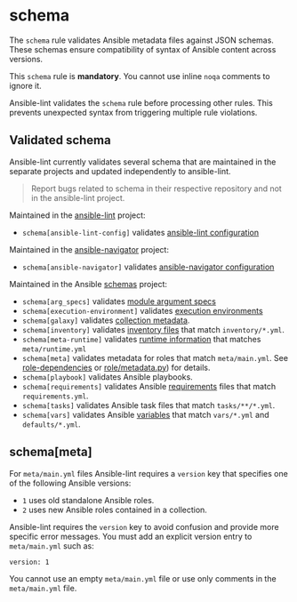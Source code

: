 # schema

The `schema` rule validates Ansible metadata files against JSON schemas.
These schemas ensure compatibility of syntax of Ansible content across versions.

This `schema` rule is **mandatory**.
You cannot use inline `noqa` comments to ignore it.

Ansible-lint validates the `schema` rule before processing other rules.
This prevents unexpected syntax from triggering multiple rule violations.

## Validated schema

Ansible-lint currently validates several schema that are maintained in the separate projects and updated independently to ansible-lint.

> Report bugs related to schema in their respective repository and not in the ansible-lint project.

Maintained in the [ansible-lint](https://github.com/ansible/ansible-lint.git) project:

- `schema[ansible-lint-config]` validates [ansible-lint configuration](https://github.com/ansible/ansible-lint/blob/main/src/ansiblelint/schemas/ansible-lint-config.json)

Maintained in the [ansible-navigator](https://github.com/ansible/ansible-navigator) project:

- `schema[ansible-navigator]` validates [ansible-navigator configuration](https://github.com/ansible/ansible-navigator/blob/main/src/ansible_navigator/data/ansible-navigator.json)

Maintained in the Ansible [schemas](https://github.com/ansible/schemas) project:

- `schema[arg_specs]` validates [module argument specs](https://docs.ansible.com/ansible/latest/dev_guide/developing_program_flow_modules.html#argument-spec)
- `schema[execution-environment]` validates [execution environments](https://docs.ansible.com/automation-controller/latest/html/userguide/execution_environments.html#ees)
- `schema[galaxy]` validates [collection metadata](https://docs.ansible.com/ansible/latest/dev_guide/collections_galaxy_meta.html).
- `schema[inventory]` validates [inventory files](https://docs.ansible.com/ansible/latest/user_guide/intro_inventory.html) that match `inventory/*.yml`.
- `schema[meta-runtime]` validates [runtime information](https://docs.ansible.com/ansible/devel/dev_guide/developing_collections_structure.html#meta-directory-and-runtime-yml) that matches `meta/runtime.yml`
- `schema[meta]` validates metadata for roles that match `meta/main.yml`. See [role-dependencies](https://docs.ansible.com/ansible/latest/user_guide/playbooks_reuse_roles.html#role-dependencies) or [role/metadata.py](https://github.com/ansible/ansible/blob/devel/lib/ansible/playbook/role/metadata.py#L79)) for details.
- `schema[playbook]` validates Ansible playbooks.
- `schema[requirements]` validates Ansible [requirements](https://docs.ansible.com/ansible/latest/galaxy/user_guide.html#install-multiple-collections-with-a-requirements-file) files that match `requirements.yml`.
- `schema[tasks]` validates Ansible task files that match `tasks/**/*.yml`.
- `schema[vars]` validates Ansible [variables](https://docs.ansible.com/ansible/latest/user_guide/playbooks_variables.html) that match `vars/*.yml` and `defaults/*.yml`.

## schema[meta]

For `meta/main.yml` files Ansible-lint requires a `version` key that specifies one of the following Ansible versions:

- `1` uses old standalone Ansible roles.
- `2` uses new Ansible roles contained in a collection.

Ansible-lint requires the `version` key to avoid confusion and provide more specific error messages.
You must add an explicit version entry to `meta/main.yml` such as:

```
version: 1
```

You cannot use an empty `meta/main.yml` file or use only comments in the `meta/main.yml` file.
